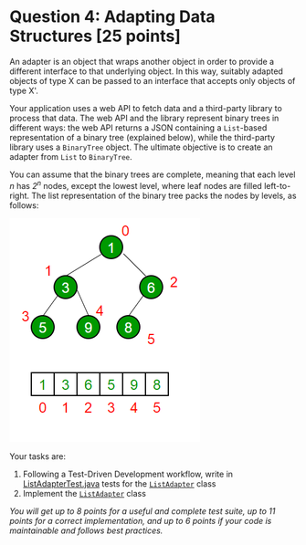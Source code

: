 # Question 4: Adapting Data Structures [25 points]

An adapter is an object that wraps another object in order to provide a different interface to that underlying object.
In this way, suitably adapted objects of type X can be passed to an interface that accepts only objects of type X'.

Your application uses a web API to fetch data and a third-party library to process that data.
The web API and the library represent binary trees in different ways:
the web API returns a JSON containing a `List`-based representation of a binary tree (explained below),
while the third-party library uses a `BinaryTree` object.
The ultimate objective is to create an adapter from `List` to `BinaryTree`.

You can assume that the binary trees are complete, meaning that each level _n_ has _2<sup>n</s>_ nodes,
except the lowest level, where leaf nodes are filled left-to-right.
The list representation of the binary tree packs the nodes by levels, as follows:

![List to Binary Tree](BinaryTree.png)

Your tasks are:

1. Following a Test-Driven Development workflow, write in [ListAdapterTest.java](src/test/java/ListAdapterTest.java)
   tests for the [`ListAdapter`](src/main/java/ListAdapter.java) class
2. Implement the [`ListAdapter`](src/main/java/ListAdapter.java) class

_You will get up to 8 points for a useful and complete test suite,_
_up to 11 points for a correct implementation, and up to 6 points if your code is maintainable and follows best practices._

